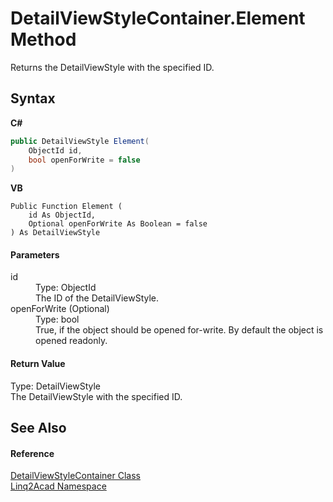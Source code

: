 # DetailViewStyleContainer.Element Method 
 

Returns the DetailViewStyle with the specified ID.

## Syntax

**C#**<br />
``` C#
public DetailViewStyle Element(
	ObjectId id,
	bool openForWrite = false
)
```

**VB**<br />
``` VB
Public Function Element ( 
	id As ObjectId,
	Optional openForWrite As Boolean = false
) As DetailViewStyle
```


#### Parameters
<dl><dt>id</dt><dd>Type: ObjectId<br />The ID of the DetailViewStyle.</dd><dt>openForWrite (Optional)</dt><dd>Type: bool<br />True, if the object should be opened for-write. By default the object is opened readonly.</dd></dl>

#### Return Value
Type: DetailViewStyle<br />The DetailViewStyle with the specified ID.

## See Also


#### Reference
<a href="T_Linq2Acad_DetailViewStyleContainer.md">DetailViewStyleContainer Class</a><br /><a href="N_Linq2Acad.md">Linq2Acad Namespace</a><br />
